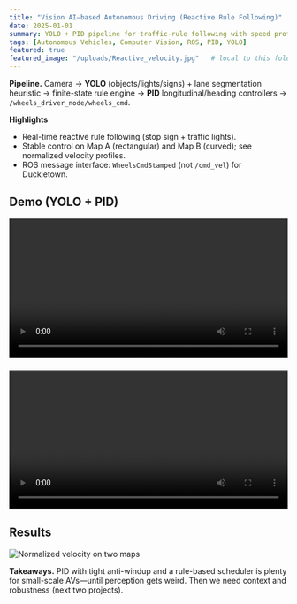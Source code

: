 ```yaml
---
title: "Vision AI–based Autonomous Driving (Reactive Rule Following)"
date: 2025-01-01
summary: YOLO + PID pipeline for traffic-rule following with speed profiling on Duckietown; normalized velocity profiles on rectangular vs curved maps.
tags: [Autonomous Vehicles, Computer Vision, ROS, PID, YOLO]
featured: true
featured_image: "/uploads/Reactive_velocity.jpg"   # local to this folder
---
```


**Pipeline.** Camera → **YOLO** (objects/lights/signs) + lane segmentation heuristic → finite-state rule engine → **PID** longitudinal/heading controllers → `/wheels_driver_node/wheels_cmd`.

**Highlights**
- Real-time reactive rule following (stop sign + traffic lights).
- Stable control on Map A (rectangular) and Map B (curved); see normalized velocity profiles.
- ROS message interface: `WheelsCmdStamped` (not `/cmd_vel`) for Duckietown.

## Demo (YOLO + PID)
<video src="/uploads/Yolo1.mp4" controls playsinline style="width:100%;"></video>

<video src="/uploads/Yolo2.mp4" controls playsinline style="width:100%; margin-top:0.5rem;"></video>

## Results
![Normalized velocity on two maps](Reactive_velocity.jpg)

**Takeaways.** PID with tight anti-windup and a rule-based scheduler is plenty for small-scale AVs—until perception gets weird. Then we need context and robustness (next two projects).
